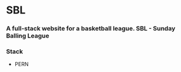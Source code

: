 # SBL
### A full-stack website for a basketball league. SBL - Sunday Balling League

### Stack
- PERN 
